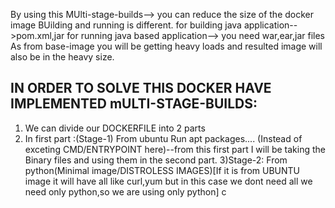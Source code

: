 By using this MUlti-stage-builds--> you can reduce the size of the docker image
BUilding and running is different.
for building java application-->pom.xml,jar
for running java based application--> you need war,ear,jar files
As from base-image you will be getting heavy loads and resulted image will also be in the heavy size.

IN ORDER TO SOLVE THIS DOCKER HAVE IMPLEMENTED mULTI-STAGE-BUILDS:
----------------------------------------------------------------
1) We can divide our DOCKERFILE into 2 parts
2) In first part :(Stage-1)
   From ubuntu
   Run apt packages....
   (Instead of exceting CMD/ENTRYPOINT here)--from this first part I will be taking the Binary files and using them in the second part.
3)Stage-2:
   From python(Minimal image/DISTROLESS IMAGES)[If it is from UBUNTU image it will have all like curl,yum but in this case we dont need all we need only python,so we are using only python]
   c
   
